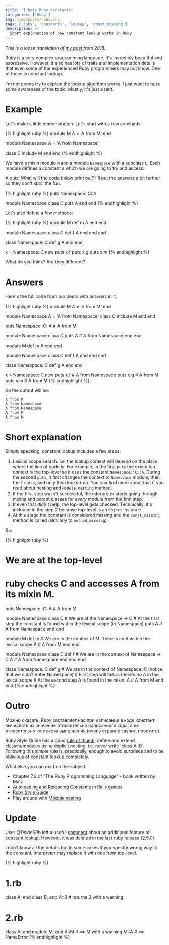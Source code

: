 ```yaml
---
title: "I hate Ruby constants"
categories: ['Ruby']
img: /img/posts/ruby.png
tags: ['ruby', 'constants', 'lookup', 'const_missing']
description: >-
  Short explanation of how constant lookup works in Ruby
---
```


*This is a loose translation of [my post](https://habr.com/en/post/347272/) from 2018.*

Ruby is a very complex programming language. It's incredibly beautiful and
expressive.  However, it also has lots of traits and implementation details that
even some of the experienced Ruby programmers may not know. One of these is
constant lookup.

I'm not gonna try to explain the lookup algorithm works. I just want to raise
some awareness of the topic. Mostly, it's just a rant.

<!--more-->

# Example

Let's make a little demonstration. Let's start with a few constants:

{% highlight ruby %}
module M
  A = 'A from M'
end

module Namespace
  A = 'A from Namespace'

  class C
    include M
  end
end
{% endhighlight %}

We have a mixin module `M` and a module `Namespace` with a subclass `C`. Each
module defines a constant `A` which we are going to try and access.

A quiz. What will the code below print out? I'll put the answers a bit further
so they don't spoil the fun.

{% highlight ruby %}
puts Namespace::C::A

module Namespace
  class C
    puts A
  end
end
{% endhighlight %}

Let's also define a few methods:

{% highlight ruby %}
module M
  def m
    A
  end
end

module Namespace
  class C
    def f
      A
    end
  end
end

class Namespace::C
  def g
    A
  end
end


x = Namespace::C.new
puts x.f
puts x.g
puts x.m
{% endhighlight %}

What do you think? Are they different?


# Answers

Here's the full code from our demo with answers in it:

{% highlight ruby %}
module M
  A = 'A from M'
end

module Namespace
  A = 'A from Namespace'
  class C
    include M
  end
end

puts Namespace::C::A # A from M

module Namespace
  class C
    puts A # A from Namespace
  end
end

module M
  def m
    A
  end
end

module Namespace
  class C
    def f
      A
    end
  end
end

class Namespace::C
  def g
    A
  end
end

x = Namespace::C.new
puts x.f # A from Namespace
puts x.g # A from M
puts x.m # A from M
{% endhighlight %}

So the output will be:

    A from M
    A from Namespace
    A from Namespace
    A from M
    A from M


# Short explanation

Simply speaking, constant lookup includes a few steps:

1.  Lexical scope search. I.e. the lookup context will depend on the place where
    the line of code is. For example, in the first `puts` the execution context
    is the top-level so it uses the constant `Namespace::C::A`. During the second
    `puts`, it first changes the context to `Namespace` module, then the `C`
    class, and only then looks `A` up. You can find more about that if you read
    about nesting and `Module.nesting` method.
2.  If the first step wasn't successful, the interpreter starts going through
    mixins and parent classes for *every* module from the first step.
3.  If even that didn't help, the top-level gets checked. Technically, it's
    included in the step 2 because top-level is an `Object` instance.
4.  At this stage the constant is considered missing and the `const_missing`
    method is called (similarly to `method_missing`).

So:

{% highlight ruby %}
# We are at the top-level
# ruby checks C and accesses A from its mixin M.
puts Namespace::C::A # A from M

module Namespace
  class C
    # We are at the Namespace -> C
    # At the first step the constant is found within the lexical scope (in Namespace)
    puts A # A from Namespace
  end
end

module M
  def m
    # We are in the context of M. There's an A within the lexical scope
    A # A from M
  end
end

module Namespace
  class C
    def f
      # We are in the context of Namespace -> C
      A # A from Namespace
    end
  end
end

class Namespace::C
  def g
    # We are in the context of Namespace::C (notice that we didn't enter Namespace)
    # First step will fail as there's no A in the lexical scope
    # At the second step A is found in the mixin.
    A # A from M
  end
end
{% endhighlight %}


# Outro

Можно сказать, Ruby заставляет нас при написании в коде констант вычислять их
значение относительно написанного кода, а не относительно контекста выполнения
(очень странно звучит, простите).

Ruby Style Guide has a good [rule of thumb](https://github.com/bbatsov/ruby-style-guide#namespace-definition): define and extend classes/modules
using explicit nesting, i.e. never write \`class A::B\`. Following this simple
rule is, practically, enough to avoid surprises and to be oblivious of constant
lookup completely.

What else you can read on the subject:

-   Chapter 7.9 of "The Ruby Programming Language" - book written by Matz.
-   [Autoloading and Reloading Constants](https://guides.rubyonrails.org/autoloading_and_reloading_constants.html) in Rails guides
-   [Ruby Style Guide](https://github.com/bbatsov/ruby-style-guide)
-   Play around with [Module.nesting](http://ruby-doc.org/core-2.2.0/Module.html#method-c-nesting)


# Update

User @DsideSPb left a useful [comment](https://habrahabr.ru/post/347272/#comment_10629706) about an additional feature of constant
lookup. However, it was deleted in the last ruby release (2.5.0).

I don't know all the details but in some cases if you specify wrong way to the
constant, interpreter may replace it with one from top-level.

{% highlight ruby %}
# 1.rb
class A; end
class B; end
A::B # returns B with a warning

# 2.rb
class A; end
module M; end
A::M # ==> M with a warning
M::A # ==> NameError
{% endhighlight %}
